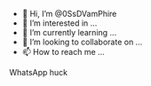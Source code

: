 - 👋 Hi, I’m @0SsDVamPhire
- 👀 I’m interested in ...
- 🌱 I’m currently learning ...
- 💞️ I’m looking to collaborate on ...
- 📫 How to reach me ...

<!---
0SsDVamPhire/0SsDVamPhire is a ✨ special ✨ repository because its `README.md` (this file) appears on your GitHub profile.
You can click the Preview link to take a look at your changes.
---> 
WhatsApp huck


